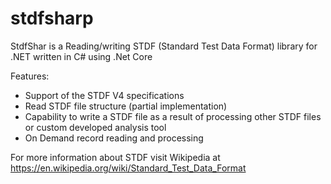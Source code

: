 # stdfsharp
StdfShar is a Reading/writing STDF (Standard Test Data Format) library for .NET written in C# using .Net Core

Features:
- Support of the STDF V4 specifications
- Read STDF file structure (partial implementation) 
- Capability to write a STDF file as a result of processing other STDF files or custom developed analysis tool
- On Demand record reading and processing


For more information about STDF visit Wikipedia at https://en.wikipedia.org/wiki/Standard_Test_Data_Format

